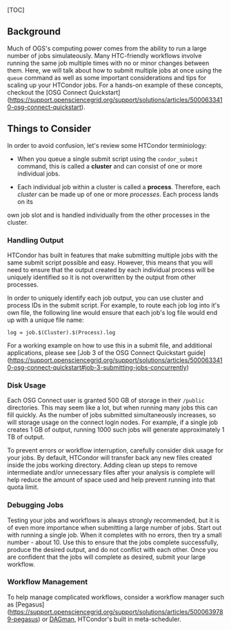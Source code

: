 [title]: - "Scale Up your Workflow on OSG Connect"
[TOC]

## Background

Much of OGS's computing power comes from the ability to run a large number 
of jobs simulateously. Many HTC-friendly workflows involve running the same 
job multiple times with no or minor changes between them. Here, we will 
talk about how to submit multiple jobs at once using the `queue` command as 
well as some important considerations and tips for scaling up your HTCondor jobs. 
For a hands-on example of these concepts, checkout the [OSG Connect Quickstart]
(https://support.opensciencegrid.org/support/solutions/articles/5000633410-osg-connect-quickstart). 

## Things to Consider

In order to avoid confusion, let's review some HTCondor terminiology:
 - When you queue a single submit script using the `condor_submit` command, this is 
called a **cluster** and can consist of one or more individual jobs.

 - Each individual job within a cluster is called a **process**. Therefore, each 
*cluster* can be made up of one or more *processes*. Each process lands on its 

own job slot and is handled individually from the other processes in the cluster.

### Handling Output

HTCondor has built in features that make submitting multiple jobs with the same 
submit script possible and easy. However, this means that you will need to ensure 
that the output created by each individual process will be uniquely identified so 
it is not overwritten by the output from other processes.

In order to uniquely identify each job output, you can use cluster and process IDs
in the submit script. For example, to route each job log into it's own file, the 
following line would ensure that each job's log file would end up with a unique file 
name:

	log = job.$(Cluster).$(Process).log

For a working example on how to use this in a submit file, and additional applications,
please see [Job 3 of the OSG Connect Quickstart guide]
(https://support.opensciencegrid.org/support/solutions/articles/5000633410-osg-connect-quickstart#job-3-submitting-jobs-concurrently)

### Disk Usage

Each OSG Connect user is granted 500 GB of storage in their `/public` directories. 
This may seem like a lot, but when running many jobs this can fill quickly. As the 
number of jobs submitted simultaneously increases, so will storage usage on 
the connect login nodes. For example, if a single job creates 1 GB of output, running 
1000 such jobs will generate approximately 1 TB of output. 

To prevent errors or workflow interruption, carefully consider disk usage for your jobs.
By default, HTCondor will transfer back any new files created inside the jobs working 
directory. Adding clean up steps to remove intermediate and/or unnecessary files after 
your analysis is complete will help reduce the amount of space used and help prevent 
running into that quota limit.

### Debugging Jobs

Testing your jobs and workflows is always strongly recommended, but it is of even 
more importance when submitting a large number of jobs. Start out with running a 
single job. When it completes with no errors, then try a small number - about 10. 
Use this to ensure that the jobs complete successfully, produce the desired 
output, and do not conflict with each other. Once you are confident that the jobs 
will complete as desired, submit your large workflow.


### Workflow Management

To help manage complicated workflows, consider a workflow manager such as [Pegasus]
(https://support.opensciencegrid.org/support/solutions/articles/5000639789-pegasus) or
[DAGman](https://research.cs.wisc.edu/htcondor/dagman/dagman.html), HTCondor's built 
in meta-scheduler.
